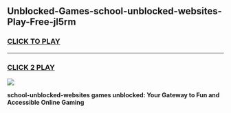 
## Unblocked-Games-school-unblocked-websites-Play-Free-jl5rm
<h3>
<a href="https://premium76.site?title=school-unblocked-websites&ref=23A">CLICK TO PLAY</a></h3>
<hr>

<h3>
<a href="https://premium76.site?title=school-unblocked-websites&ref=23A">CLICK 2 PLAY</a>
  
</h3>

<a href="https://premium76.site?title=school-unblocked-websites&ref=23A"><img src="https://clearcache.store/games.png"></a>


**school-unblocked-websites games unblocked: Your Gateway to Fun and Accessible Online Gaming**
